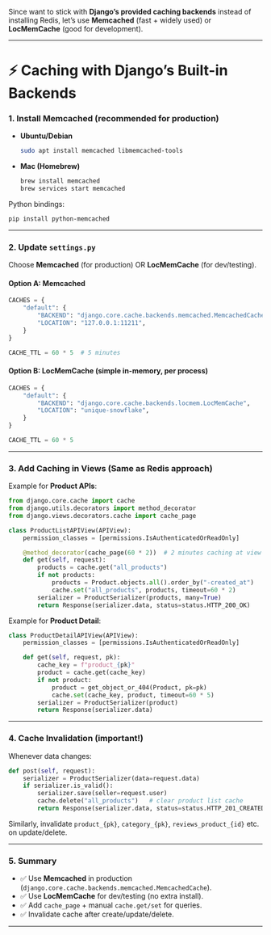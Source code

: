
Since want to stick with **Django’s provided caching backends** instead of installing Redis, let’s use **Memcached** (fast + widely used) or **LocMemCache** (good for development).

---

# ⚡ Caching with Django’s Built-in Backends

### 1. Install Memcached (recommended for production)

* **Ubuntu/Debian**

  ```bash
  sudo apt install memcached libmemcached-tools
  ```
* **Mac (Homebrew)**

  ```bash
  brew install memcached
  brew services start memcached
  ```

Python bindings:

```bash
pip install python-memcached
```

---

### 2. Update `settings.py`

Choose **Memcached** (for production) OR **LocMemCache** (for dev/testing).

#### Option A: Memcached

```python
CACHES = {
    "default": {
        "BACKEND": "django.core.cache.backends.memcached.MemcachedCache",
        "LOCATION": "127.0.0.1:11211",
    }
}

CACHE_TTL = 60 * 5  # 5 minutes
```

#### Option B: LocMemCache (simple in-memory, per process)

```python
CACHES = {
    "default": {
        "BACKEND": "django.core.cache.backends.locmem.LocMemCache",
        "LOCATION": "unique-snowflake",
    }
}

CACHE_TTL = 60 * 5
```

---

### 3. Add Caching in Views (Same as Redis approach)

Example for **Product APIs**:

```python
from django.core.cache import cache
from django.utils.decorators import method_decorator
from django.views.decorators.cache import cache_page

class ProductListAPIView(APIView):
    permission_classes = [permissions.IsAuthenticatedOrReadOnly]

    @method_decorator(cache_page(60 * 2))  # 2 minutes caching at view level
    def get(self, request):
        products = cache.get("all_products")
        if not products:
            products = Product.objects.all().order_by("-created_at")
            cache.set("all_products", products, timeout=60 * 2)
        serializer = ProductSerializer(products, many=True)
        return Response(serializer.data, status=status.HTTP_200_OK)
```

Example for **Product Detail**:

```python
class ProductDetailAPIView(APIView):
    permission_classes = [permissions.IsAuthenticatedOrReadOnly]

    def get(self, request, pk):
        cache_key = f"product_{pk}"
        product = cache.get(cache_key)
        if not product:
            product = get_object_or_404(Product, pk=pk)
            cache.set(cache_key, product, timeout=60 * 5)
        serializer = ProductSerializer(product)
        return Response(serializer.data)
```

---

### 4. Cache Invalidation (important!)

Whenever data changes:

```python
def post(self, request):
    serializer = ProductSerializer(data=request.data)
    if serializer.is_valid():
        serializer.save(seller=request.user)
        cache.delete("all_products")   # clear product list cache
        return Response(serializer.data, status=status.HTTP_201_CREATED)
```

Similarly, invalidate `product_{pk}`, `category_{pk}`, `reviews_product_{id}` etc. on update/delete.

---

### 5. Summary

* ✅ Use **Memcached** in production (`django.core.cache.backends.memcached.MemcachedCache`).
* ✅ Use **LocMemCache** for dev/testing (no extra install).
* ✅ Add `cache_page` + manual `cache.get/set` for queries.
* ✅ Invalidate cache after create/update/delete.

---